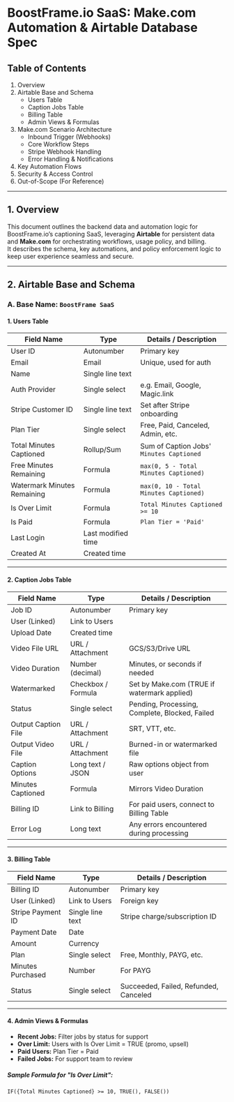 # BoostFrame.io SaaS: Make.com Automation & Airtable Database Spec

## Table of Contents

1. Overview
2. Airtable Base and Schema
    - Users Table
    - Caption Jobs Table
    - Billing Table
    - Admin Views & Formulas
3. Make.com Scenario Architecture
    - Inbound Trigger (Webhooks)
    - Core Workflow Steps
    - Stripe Webhook Handling
    - Error Handling & Notifications
4. Key Automation Flows
5. Security & Access Control
6. Out-of-Scope (For Reference)

---

## 1. Overview

This document outlines the backend data and automation logic for BoostFrame.io’s captioning SaaS, leveraging **Airtable** for persistent data and **Make.com** for orchestrating workflows, usage policy, and billing.  
It describes the schema, key automations, and policy enforcement logic to keep user experience seamless and secure.

---

## 2. Airtable Base and Schema

### **A. Base Name:** `BoostFrame SaaS`

#### **1. Users Table**

| Field Name                  | Type              | Details / Description                                |
|-----------------------------|-------------------|------------------------------------------------------|
| User ID                     | Autonumber        | Primary key                                          |
| Email                       | Email             | Unique, used for auth                                |
| Name                        | Single line text  |                                                      |
| Auth Provider               | Single select     | e.g. Email, Google, Magic.link                       |
| Stripe Customer ID          | Single line text  | Set after Stripe onboarding                          |
| Plan Tier                   | Single select     | Free, Paid, Canceled, Admin, etc.                    |
| Total Minutes Captioned     | Rollup/Sum        | Sum of Caption Jobs' `Minutes Captioned`             |
| Free Minutes Remaining      | Formula           | `max(0, 5 - Total Minutes Captioned)`                |
| Watermark Minutes Remaining | Formula           | `max(0, 10 - Total Minutes Captioned)`               |
| Is Over Limit               | Formula           | `Total Minutes Captioned >= 10`                      |
| Is Paid                     | Formula           | `Plan Tier = 'Paid'`                                 |
| Last Login                  | Last modified time|                                                      |
| Created At                  | Created time      |                                                      |

---

#### **2. Caption Jobs Table**

| Field Name           | Type               | Details / Description                                 |
|----------------------|--------------------|-------------------------------------------------------|
| Job ID               | Autonumber         | Primary key                                           |
| User (Linked)        | Link to Users      |                                                       |
| Upload Date          | Created time       |                                                       |
| Video File URL       | URL / Attachment   | GCS/S3/Drive URL                                      |
| Video Duration       | Number (decimal)   | Minutes, or seconds if needed                         |
| Watermarked          | Checkbox / Formula | Set by Make.com (TRUE if watermark applied)           |
| Status               | Single select      | Pending, Processing, Complete, Blocked, Failed        |
| Output Caption File  | URL / Attachment   | SRT, VTT, etc.                                        |
| Output Video File    | URL / Attachment   | Burned-in or watermarked file                         |
| Caption Options      | Long text / JSON   | Raw options object from user                          |
| Minutes Captioned    | Formula            | Mirrors Video Duration                                |
| Billing ID           | Link to Billing    | For paid users, connect to Billing Table              |
| Error Log            | Long text          | Any errors encountered during processing              |

---

#### **3. Billing Table**

| Field Name         | Type                | Details / Description                                 |
|--------------------|---------------------|-------------------------------------------------------|
| Billing ID         | Autonumber          | Primary key                                           |
| User (Linked)      | Link to Users       | Foreign key                                           |
| Stripe Payment ID  | Single line text    | Stripe charge/subscription ID                         |
| Payment Date       | Date                |                                                       |
| Amount             | Currency            |                                                       |
| Plan               | Single select       | Free, Monthly, PAYG, etc.                             |
| Minutes Purchased  | Number              | For PAYG                                              |
| Status             | Single select       | Succeeded, Failed, Refunded, Canceled                 |

---

#### **4. Admin Views & Formulas**

- **Recent Jobs:** Filter jobs by status for support
- **Over Limit:** Users with Is Over Limit = TRUE (promo, upsell)
- **Paid Users:** Plan Tier = Paid
- **Failed Jobs:** For support team to review

##### **Sample Formula for "Is Over Limit":**
```airtable
IF({Total Minutes Captioned} >= 10, TRUE(), FALSE())
